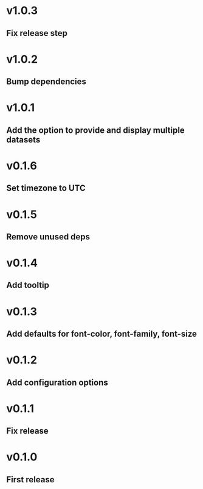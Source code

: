 # v1.0.3
## Fix release step

# v1.0.2
## Bump dependencies

# v1.0.1
## Add the option to provide and display multiple datasets

# v0.1.6
## Set timezone to UTC

# v0.1.5
## Remove unused deps

# v0.1.4
## Add tooltip

# v0.1.3
## Add defaults for font-color, font-family, font-size

# v0.1.2
## Add configuration options

# v0.1.1
## Fix release

# v0.1.0
## First release
